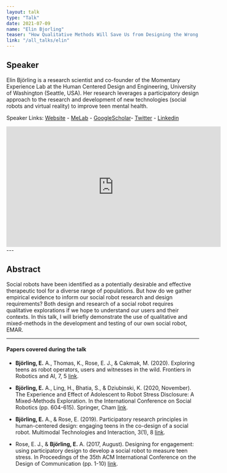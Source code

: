 ```yaml
---
layout: talk
type: "Talk"
date: 2021-07-09
name: "Elin Bjorling"
teaser: "How Qualitative Methods Will Save Us from Designing the Wrong Robot : A Teenage Use Case"
link: "/all_talks/elin"
---
```

## Speaker

Elin Björling is a research scientist and co-founder of the Momentary Experience Lab at the Human Centered Design and Engineering, University of Washington (Seattle, USA). Her research leverages a participatory design approach to the research and development of new technologies (social robots and virtual reality) to improve teen mental health.


Speaker Links: [Website](https://www.hcde.washington.edu/bjorling) - [MeLab](http://depts.washington.edu/melab/) - [GoogleScholar]( https://scholar.google.com/citations?user=ARmXjpcAAAAJ&hl=en
)- [Twitter](https://twitter.com/elinbjorling) - [Linkedin](https://www.linkedin.com/in/elin-bjorling/)

<iframe width="560" height="315" src="https://www.youtube.com/embed/u3l3IYWiu8U" title="YouTube video player" frameborder="0" allow="accelerometer; autoplay; clipboard-write; encrypted-media; gyroscope; picture-in-picture" allowfullscreen></iframe>
---

## Abstract
Social robots have been identified as a potentially desirable and effective therapeutic tool for a diverse range of populations. But how do we gather empirical evidence to inform our social robot research and design requirements? Both design and research of a social robot requires qualitative explorations if we hope to understand our users and their contexts. In this talk, I will briefly demonstrate the use of qualitative and mixed-methods in the development and testing of our own social robot, EMAR.


---

#### Papers covered during the talk
* **Björling, E.** A., Thomas, K., Rose, E. J., & Cakmak, M. (2020). Exploring teens as robot operators, users and witnesses in the wild. Frontiers in Robotics and AI, 7, 5 [link](https://www.frontiersin.org/articles/10.3389/frobt.2020.00005/full).
 
* **Björling, E.** A., Ling, H., Bhatia, S., & Dziubinski, K. (2020, November). The Experience and Effect of Adolescent to Robot Stress Disclosure: A Mixed-Methods Exploration. In the International Conference on Social Robotics (pp. 604-615). Springer, Cham [link](https://link.springer.com/chapter/10.1007/978-3-030-62056-1_50).
 
* **Björling, E.** A., & Rose, E. (2019). Participatory research principles in human-centered design: engaging teens in the co-design of a social robot. Multimodal Technologies and Interaction, 3(1), 8 [link](https://www.mdpi.com/2414-4088/3/1/8).
 
* Rose, E. J., & **Björling, E.** A. (2017, August). Designing for engagement: using participatory design to develop a social robot to measure teen stress. In Proceedings of the 35th ACM International Conference on the Design of Communication (pp. 1-10) [link](https://dl.acm.org/doi/10.1145/3121113.3121212).

